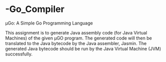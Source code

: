# -Go_Compiler
μGo: A Simple Go Programming Language

This assignment is to generate Java assembly code (for Java Virtual Machines) of the given μGO
program. The generated code will then be translated to the Java bytecode by the Java assembler,
Jasmin. The generated Java bytecode should be run by the Java Virtual Machine (JVM)
successfully.
